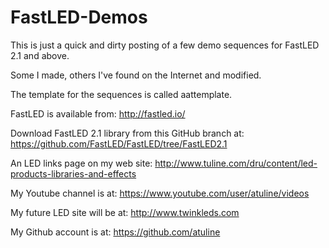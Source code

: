 FastLED-Demos
=============

This is just a quick and dirty posting of a few demo sequences for FastLED 2.1 and above. 

Some I made, others I've found on the Internet and modified.

The template for the sequences is called aattemplate.



FastLED is available from: http://fastled.io/

Download FastLED 2.1 library from this GitHub branch at: https://github.com/FastLED/FastLED/tree/FastLED2.1


An LED links page  on my web site:      http://www.tuline.com/dru/content/led-products-libraries-and-effects

My Youtube channel is at:               https://www.youtube.com/user/atuline/videos

My future LED site will be at:          http://www.twinkleds.com

My Github account is at:                https://github.com/atuline

